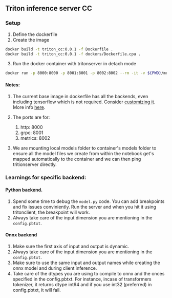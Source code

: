 ## Triton inference server CC

### Setup

1. Define the dockerfile
1. Create the image

```bash
docker build -t triton_cc:0.0.1 -f Dockerfile .
docker build -t triton_cc:0.0.1 -f dockers/Dockerfile.cpu .
```

3. Run the docker container with tritonserver in detach mode

```bash
docker run -p 8000:8000 -p 8001:8001 -p 8002:8002 --rm -it -v ${PWD}/models/:/project/models/ -v ${PWD}/weights/:/project/weights/ triton_cc:0.0.1 tritonserver --model-repository models/
```

#### Notes:

1. The current base image in dockerfile has all the backends, even including tensorflow which is not required. Consider [customizing it](https://github.com/triton-inference-server/server/blob/main/docs/customization_guide/build.md#building-with-docker). More info [here](https://catalog.ngc.nvidia.com/orgs/nvidia/containers/tritonserver).

1. The ports are for:

   1. http: 8000
   1. grpc: 8001
   1. metrics: 8002

1. We are mounting local models folder to container's models folder to ensure all the model files we create from within the notebook get's mapped automatically to the container and we can then ping tritionserver directly.

### Learnings for specific backend:

#### Python backend.

1. Spend some time to debug the `model.py` code. You can add breakpoints and fix issues conviniently. Run the server and when you hit it using tritonclient, the breakpoint will work.
1. Always take care of the input dimension you are mentioning in the `config.pbtxt`.

#### Onnx backend

1. Make sure the first axis of input and output is dynamic.
1. Always take care of the input dimension you are mentioning in the `config.pbtxt`.
1. Make sure to use the same input and output names while creating the onnx model and during client inference.
1. Take care of the dtypes you are using to compile to onnx and the onces specified in the config.pbtxt. For instance, incase of transformers tokenizer, it returns dtype int64 and if you use int32 (preferred) in config.pbtxt, it will fail.
